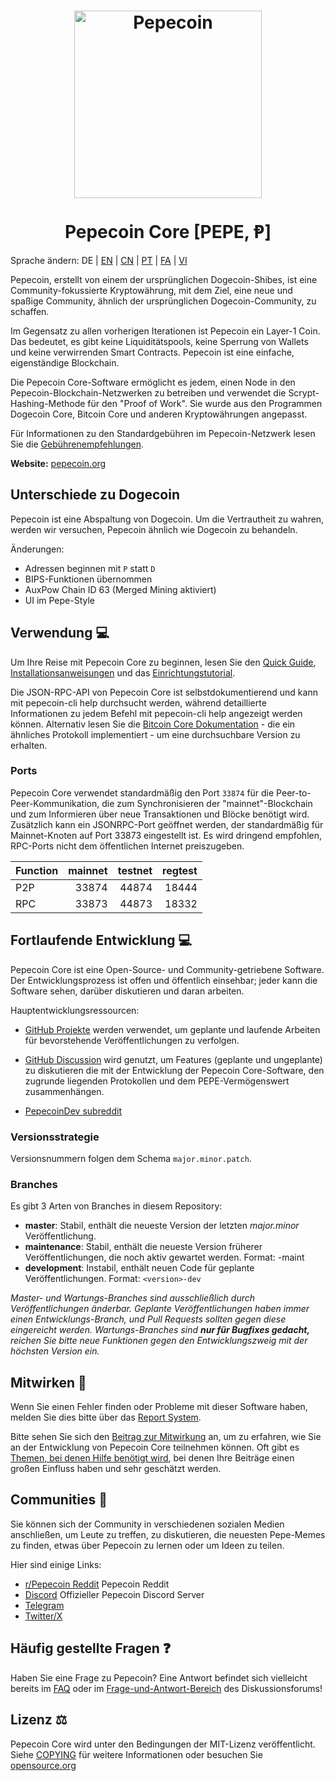 <h1 align="center">
<img src="https://i.imgur.com/DDkfI9i.png" alt="Pepecoin" width="300"/>
<br/><br/>
Pepecoin Core [PEPE, Ᵽ]  
</h1>


Sprache ändern: DE | [EN](./README.md) | [CN](./README_zh_CN.md) | [PT](./README_pt_BR.md) | [FA](./README_fa_IR.md) | [VI](./README_vi_VN.md)



Pepecoin, erstellt von einem der ursprünglichen Dogecoin-Shibes, ist eine Community-fokussierte Kryptowährung, mit dem Ziel, eine neue und spaßige Community, ähnlich der ursprünglichen Dogecoin-Community, zu schaffen.

Im Gegensatz zu allen vorherigen Iterationen ist Pepecoin ein Layer-1 Coin. 
Das bedeutet, es gibt keine Liquiditätspools, keine Sperrung von Wallets und keine verwirrenden Smart Contracts. 
Pepecoin ist eine einfache, eigenständige Blockchain.

Die Pepecoin Core-Software ermöglicht es jedem, einen Node in den Pepecoin-Blockchain-Netzwerken zu betreiben und verwendet die Scrypt-Hashing-Methode für den "Proof of Work". 
Sie wurde aus den Programmen Dogecoin Core, Bitcoin Core und anderen Kryptowährungen angepasst.

Für Informationen zu den Standardgebühren im Pepecoin-Netzwerk lesen Sie die [Gebührenempfehlungen](doc/fee-recommendation_DE.md).

**Website:** [pepecoin.org](https://pepecoin.org)

## Unterschiede zu Dogecoin

Pepecoin ist eine Abspaltung von Dogecoin. Um die Vertrautheit zu wahren, werden wir versuchen, Pepecoin ähnlich wie Dogecoin zu behandeln.

Änderungen:

* Adressen beginnen mit `P` statt `D`
* BIPS-Funktionen übernommen
* AuxPow Chain ID 63 (Merged Mining aktiviert)
* UI im Pepe-Style



## Verwendung 💻

Um Ihre Reise mit Pepecoin Core zu beginnen, lesen Sie den [Quick Guide](doc/README_windows_DE.md), [Installationsanweisungen](INSTALL.md) und das [Einrichtungstutorial](doc/getting-started.md).

Die JSON-RPC-API von Pepecoin Core ist selbstdokumentierend und kann mit pepecoin-cli help durchsucht werden, während detaillierte Informationen zu jedem Befehl mit pepecoin-cli help <Befehl> angezeigt werden können. 
Alternativ lesen Sie die [Bitcoin Core Dokumentation](https://developer.bitcoin.org/reference/rpc/) - die ein ähnliches Protokoll implementiert - um eine durchsuchbare Version zu erhalten.

### Ports

Pepecoin Core verwendet standardmäßig den Port `33874` für die Peer-to-Peer-Kommunikation, 
die zum Synchronisieren der "mainnet"-Blockchain und zum Informieren über neue Transaktionen und Blöcke benötigt wird. 
Zusätzlich kann ein JSONRPC-Port geöffnet werden, der standardmäßig für Mainnet-Knoten auf Port 33873 eingestellt ist. 
Es wird dringend empfohlen, RPC-Ports nicht dem öffentlichen Internet preiszugeben.

| Function | mainnet | testnet | regtest |
| :------- | ------: | ------: | ------: |
| P2P      |   33874 |   44874 |   18444 |
| RPC      |   33873 |   44873 |   18332 |

## Fortlaufende Entwicklung 💻

Pepecoin Core ist eine Open-Source- und Community-getriebene Software. 
Der Entwicklungsprozess ist offen und öffentlich einsehbar; jeder kann die Software sehen, darüber diskutieren und daran arbeiten.


Hauptentwicklungsressourcen:

* [GitHub Projekte](https://github.com/pepecoinppc/pepecoin/projects) werden verwendet,
 um geplante und laufende Arbeiten für bevorstehende Veröffentlichungen zu verfolgen.

* [GitHub Discussion](https://github.com/pepecoinppc/pepecoin/discussions) wird genutzt, 
  um Features (geplante und ungeplante) zu diskutieren die mit der Entwicklung der Pepecoin Core-Software, den zugrunde liegenden Protokollen und dem PEPE-Vermögenswert zusammenhängen.

* [PepecoinDev subreddit](https://www.reddit.com/r/pepecoindev/)


### Versionsstrategie

Versionsnummern folgen dem Schema ```major.minor.patch```.

### Branches

Es gibt 3 Arten von Branches in diesem Repository:

- **master**: Stabil, enthält die neueste Version der letzten *major.minor* Veröffentlichung.
- **maintenance**: Stabil, enthält die neueste Version früherer Veröffentlichungen, die noch aktiv gewartet werden. Format: <version>-maint
- **development**: Instabil, enthält neuen Code für geplante Veröffentlichungen. Format: ```<version>-dev```

*Master- und Wartungs-Branches sind ausschließlich durch Veröffentlichungen änderbar.*
*Geplante Veröffentlichungen haben immer einen Entwicklungs-Branch, und Pull Requests sollten gegen diese eingereicht werden.*
*Wartungs-Branches sind **nur für Bugfixes gedacht,** reichen Sie bitte neue Funktionen gegen den Entwicklungszweig mit der höchsten Version ein.*

## Mitwirken 🤝

Wenn Sie einen Fehler finden oder Probleme mit dieser Software haben, melden Sie dies bitte über das [Report System](https://github.com/pepecoinppc/pepecoin/issues/new?assignees=&labels=bug&template=bug_report.md&title=%5Bbug%5D+).

Bitte sehen Sie sich den [Beitrag zur Mitwirkung](CONTRIBUTING.md) an, um zu erfahren, wie Sie an der Entwicklung von Pepecoin Core teilnehmen können. 
Oft gibt es [Themen, bei denen Hilfe benötigt wird](https://github.com/pepecoinppc/pepecoin/labels/help%20wanted), bei denen Ihre Beiträge einen großen Einfluss haben und sehr geschätzt werden.

## Communities 🐸

Sie können sich der Community in verschiedenen sozialen Medien anschließen, um Leute zu treffen, zu diskutieren, 
die neuesten Pepe-Memes zu finden, etwas über Pepecoin zu lernen oder um Ideen zu teilen.

Hier sind einige Links:

* [r/Pepecoin Reddit](https://www.reddit.com/r/pepecoin/) Pepecoin Reddit
* [Discord](https://pepecoin.org/discord) Offizieller Pepecoin Discord Server
* [Telegram](https://t.me/PepecoinGroup)
* [Twitter/X](https://twitter.com/PepecoinNetwork)


## Häufig gestellte Fragen ❓

Haben Sie eine Frage zu Pepecoin? 
Eine Antwort befindet sich vielleicht bereits im [FAQ](doc/FAQ_DE.md) oder im [Frage-und-Antwort-Bereich](https://github.com/pepecoinppc/pepecoin/discussions/categories/q-a) des Diskussionsforums!

## Lizenz ⚖️
Pepecoin Core wird unter den Bedingungen der MIT-Lizenz veröffentlicht. Siehe 
[COPYING](COPYING) für weitere Informationen oder besuchen Sie
[opensource.org](https://opensource.org/licenses/MIT)
